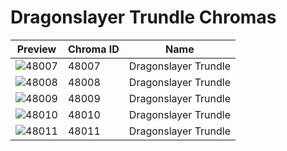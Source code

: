 # Dragonslayer Trundle Chromas

| Preview | Chroma ID | Name |
|---------|-----------|------|
| ![48007](https://raw.communitydragon.org/latest/plugins/rcp-be-lol-game-data/global/default/v1/champion-chroma-images/48/48007.png) | 48007 | Dragonslayer Trundle |
| ![48008](https://raw.communitydragon.org/latest/plugins/rcp-be-lol-game-data/global/default/v1/champion-chroma-images/48/48008.png) | 48008 | Dragonslayer Trundle |
| ![48009](https://raw.communitydragon.org/latest/plugins/rcp-be-lol-game-data/global/default/v1/champion-chroma-images/48/48009.png) | 48009 | Dragonslayer Trundle |
| ![48010](https://raw.communitydragon.org/latest/plugins/rcp-be-lol-game-data/global/default/v1/champion-chroma-images/48/48010.png) | 48010 | Dragonslayer Trundle |
| ![48011](https://raw.communitydragon.org/latest/plugins/rcp-be-lol-game-data/global/default/v1/champion-chroma-images/48/48011.png) | 48011 | Dragonslayer Trundle |